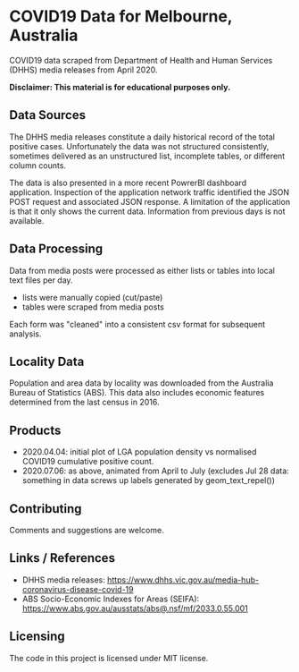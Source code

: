 
# COVID19 Data for Melbourne, Australia

COVID19 data scraped from Department of Health and Human Services (DHHS) media releases from April 2020.

**Disclaimer: This material is for educational purposes only.**

## Data Sources

The DHHS media releases constitute a daily historical record of the total positive cases.  Unfortunately the data was not structured consistently, sometimes delivered as an unstructured list, incomplete tables, or different column counts.

The data is also presented in a more recent PowrerBI dashboard application.  Inspection of the application network traffic identified the 
JSON POST request and associated JSON response.  A limitation of the application is that it only shows the current data.  Information from previous days is not available.

## Data Processing

Data from media posts were processed as either lists or tables into local text files per day.

- lists were manually copied (cut/paste)
- tables were scraped from media posts

Each form was "cleaned" into a consistent csv format for subsequent analysis.

## Locality Data

Population and area data by locality was downloaded from the Australia Bureau of Statistics (ABS).  This data also includes economic features determined from the last census in 2016.

## Products

- 2020.04.04: initial plot of LGA population density vs normalised COVID19 cumulative positive count.
- 2020.07.06: as above, animated from April to July (excludes Jul 28 data: something in data screws up labels generated by geom_text_repel())

## Contributing

Comments and suggestions are welcome.  

## Links / References

- DHHS media releases: https://www.dhhs.vic.gov.au/media-hub-coronavirus-disease-covid-19
- ABS Socio-Economic Indexes for Areas (SEIFA): https://www.abs.gov.au/ausstats/abs@.nsf/mf/2033.0.55.001

## Licensing

The code in this project is licensed under MIT license.